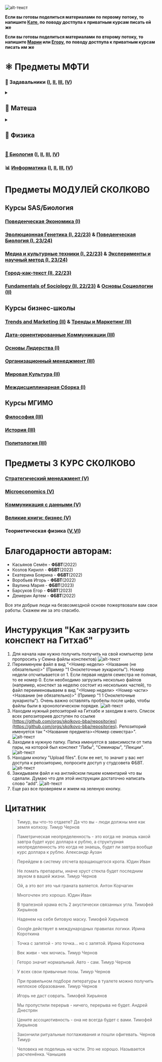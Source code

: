 ![alt-текст](https://github.com/skolkovo-bba/.github/blob/main/шапка.png?raw=true)

**Если вы готовы поделиться материалами по первому потоку, то напишите [Кате](https://t.me/edboyarina), по поводу достпупа к приватным курсам писать ей же**

**Если вы готовы поделиться материалами по второму потоку, то напишите [Марии](https://t.me/omagasha) или [Егору](https://t.me/Arlekk1n), по поводу достпупа к приватным курсам писать им же**


# ⚛️ Предметы МФТИ

### 📓 Задавальники ([I](https://github.com/skolkovo-bba/.github/blob/main/%D0%97%D0%B0%D0%B4%D0%B0%D0%B2%D0%B0%D0%BB%D1%8C%D0%BD%D0%B8%D0%BA%D0%B8/%D0%97%D0%B0%D0%B4%D0%B0%D0%B2%D0%B0%D0%BB%D1%8C%D0%BD%D0%B8%D0%BA%201.pdf), [II](https://github.com/skolkovo-bba/.github/blob/main/%D0%97%D0%B0%D0%B4%D0%B0%D0%B2%D0%B0%D0%BB%D1%8C%D0%BD%D0%B8%D0%BA%D0%B8/%D0%97%D0%B0%D0%B4%D0%B0%D0%B2%D0%B0%D0%BB%D1%8C%D0%BD%D0%B8%D0%BA%202.pdf), [III](https://github.com/skolkovo-bba/.github/blob/main/%D0%97%D0%B0%D0%B4%D0%B0%D0%B2%D0%B0%D0%BB%D1%8C%D0%BD%D0%B8%D0%BA%D0%B8/%D0%97%D0%B0%D0%B4%D0%B0%D0%B2%D0%B0%D0%BB%D1%8C%D0%BD%D0%B8%D0%BA%203.pdf), [IV](https://github.com/skolkovo-bba/.github/blob/main/%D0%97%D0%B0%D0%B4%D0%B0%D0%B2%D0%B0%D0%BB%D1%8C%D0%BD%D0%B8%D0%BA%D0%B8/%D0%97%D0%B0%D0%B4%D0%B0%D0%B2%D0%B0%D0%BB%D1%8C%D0%BD%D0%B8%D0%BA%204.pdf))


<details>
  <summary><h2>🧮 Матеша</h2></summary>
  
  - ### Алгем ([I](https://github.com/skolkovo-bba/al-gem1), [II](https://github.com/skolkovo-bba/al-gem2))
  - ### Матан ([I](https://github.com/skolkovo-bba/math1), [II](https://github.com/skolkovo-bba/math2), [III](https://github.com/skolkovo-bba/multiple-integrals-field-theory3), [IV](https://github.com/skolkovo-bba/math4))
  - ### [Диффуры (III)](https://github.com/skolkovo-bba/differential-equations3)
  - ### [Теорвер (III)](https://github.com/skolkovo-bba/probability-theory3) & [Случ. процессы и матстаты (IV)](https://github.com/skolkovo-bba/random-processes-and-mathematical-statistics4)
  - ### [Вычислительная Матеша (IV)](https://github.com/skolkovo-bba/computational-mathematics-4)
  - ### [Оптимизация (IV)](https://github.com/skolkovo-bba/mathematical-optimization-4)
</details>
<details>
  <summary><h2>🔬 Физика</h2></summary>
  
  - ### Общая Физика ([I](https://github.com/skolkovo-bba/phys1), [II](https://github.com/skolkovo-bba/phys2), [III](https://github.com/skolkovo-bba/phys3), [IV](https://github.com/skolkovo-bba/phys4))
  - ### [Лабораторные Работы](https://github.com/skolkovo-bba/labs) ([I](https://github.com/skolkovo-bba/labs/tree/main/sem1), [II](https://github.com/skolkovo-bba/labs/tree/main/sem2), [III](https://github.com/skolkovo-bba/labs/tree/main/sem3), [IV](https://github.com/skolkovo-bba/labs/tree/main/sem4))
  - ### [Теормех (III)](https://github.com/skolkovo-bba/analytical-mechanics3) & [Теория динамических систем (IV)](https://github.com/skolkovo-bba/theory-of-dynamic-systems4)
  - ### Теориетическая физика ([V](https://github.com/skolkovo-bba/theoretical-physics5),[VI](https://github.com/skolkovo-bba/theoretical-physics6))
</details>

### <a href="https://github.com/skolkovo-bba/bio">🧬 Биология</a> (<a href="https://github.com/skolkovo-bba/bio/tree/main/bio1">I</a>, <a href="https://github.com/skolkovo-bba/bio/tree/main/bio2">II</a>, <a href="https://github.com/skolkovo-bba/bio/tree/main/bio3">III</a>, <a href="https://github.com/skolkovo-bba/bio4">IV</a>)
### 📊 [Информатика](https://github.com/skolkovo-bba/informatics) ([I](https://github.com/skolkovo-bba/informatics/tree/main/informatics1), [II](https://github.com/skolkovo-bba/informatics/tree/main/informatics2), [III](https://github.com/skolkovo-bba/informatics/tree/main/informatics3), [IV](https://github.com/skolkovo-bba/informatics4))

# Предметы МОДУЛЕЙ СКОЛКОВО

## Курсы SAS/Биология

### [Поведенческая Экономика (I)](https://github.com/skolkovo-bba/behavioral-economics1)
### [Эволюционная Генетика (I, 22/23)](https://github.com/skolkovo-bba/evolutionary-genetics1) & [Поведенческая Биология (I, 23/24)](https://github.com/skolkovo-bba/biology-of-human-behaviour1)
### [Медиа и культурные техники (I, 22/23)](https://github.com/skolkovo-bba/media-and-cultural-techniques1) & [Эксперименты и научный метод (I, 23/24)](https://github.com/skolkovo-bba/experimentality-technology-scientific-method1)
### [Город-как-текст (II, 22/23)](https://github.com/skolkovo-bba/city-as-text2)
### [Fundamentals of Sociology (II, 22/23)](https://github.com/skolkovo-bba/fundamentals-of-sociology-en2) & [Основы Социологии (II)](https://github.com/skolkovo-bba/fundamentals-of-sociology2)

## Курсы бизнес-школы

### [Trends and Marketing (II)](https://github.com/skolkovo-bba/sociology-trends-and-marketing-strategies-en2) & [Тренды и Маркетинг (II)](https://github.com/skolkovo-bba/sociology-trends-and-marketing-strategies2)
### [Дата-ориентированные Коммуникации (III)](https://github.com/skolkovo-bba/fundamentals-of-data-driven-communications3)
### [Основы Лидерства (I)](https://github.com/skolkovo-bba/fundamentals-of-leadership1)
### [Организационный менеджмент (III)](https://github.com/skolkovo-bba/organizational-management3)
### [Мировая Культура (II)](https://github.com/skolkovo-bba/world-culture2)
### [Междисциплинарная Сборка (I)](https://github.com/skolkovo-bba/interdisciplinary-assembly1)

## Курсы МГИМО

### [Философия (III)](https://github.com/skolkovo-bba/philosophy3)
### [История (III)](https://github.com/skolkovo-bba/history3)
### [Политология (III)](https://github.com/skolkovo-bba/political-science3)

# Предметы 3 КУРС СКОЛКОВО

### [Стратегический менеджмент (V)](https://github.com/skolkovo-bba/strategic-management5)
### [Microeconomics (V)](https://github.com/skolkovo-bba/microeconomics-en5)
### [Коммуникация с данными (V)](https://github.com/skolkovo-bba/communication-with-data5)
### [Великие книги: бизнес (V)](https://github.com/skolkovo-bba/great-books-business5)
### Теориетическая физика ([V](https://github.com/skolkovo-bba/theoretical-physics5),[VI](https://github.com/skolkovo-bba/theoretical-physics6))


# Благодарности авторам:
* Касьянов Семён - **ФБВТ**(2022)
* Козлов Кирилл - **ФБВТ**(2022)
* Екатерина Боярина - **ФБВТ**(2022)
* Воробьев Игорь - **ФБВТ**(2022)
* Ваулина Мария - **ФБВТ**(2023)
* Барсуков Егор - **ФБВТ**(2023)
* Демерин Артем - **ФБВТ**(2022)


Все эти добрые люди на безвозмездной основе пожертвовали вам свои работы. Скажем им за это спасибо.

# Инстурукция "Как загрузить конспект на Гитхаб"

1. Для начала нам нужно получить получить на свой компьютер (или пропросить у Семна файлы конспектов)
![alt-текст](https://github.com/skolkovo-bba/.github/blob/main/manual1.png?raw=true)
2. Переименуем файл в вид "<Номер недели> <Название (не обязательно)>" (Пример "1 Оноклеточные эукариоты"). Номер недели отсчитывается от 1. Если первая неделя семестра не полная, то ее номер 0. Если необходимо загрузить несколько файлов (например, конспект за неделю состоит из нескольких частей), то файл переименовываем в вид "<Номер недели> <Номер части> <Название (не обязательно)>" (Пример "1 1 Оноклеточные эукариоты"). Очень важно оставлять пробелы после цифр, чтобы файлы были в хронологическом порядке.
![alt-текст](https://github.com/skolkovo-bba/.github/blob/main/manual2.png?raw=true)
3. Находим нужный репозиторий на Гитхабе и заходим в него. Cписок всех репозиториев доступен по ссылке [https://github.com/orgs/skolkovo-bba/repositories](https://github.com/orgs/skolkovo-bba/repositories). Репозиторий именуется так "<Название предмета><Номер семестра>".
![alt-текст](https://github.com/skolkovo-bba/.github/blob/main/manual3.png?raw=true)
4. Заходим в нужную папку. Папка именуется в зависимости от типа пары, на которой был конспект "Лабы", "Семинары", "Лекции".
![alt-текст](https://github.com/skolkovo-bba/.github/blob/main/manual4.png?raw=true)
5. Находим кнопку "Upload files". Если ее нет, то значит у вас нет доступа к репозиторию, попросите доступ у студсовета ФБВТ.
![alt-текст](https://github.com/skolkovo-bba/.github/blob/main/manual5.png?raw=true)
6. Закидываем файл и на английском пишем коментарий что вы сделали. Думаю что для этой инструкции достаточно написать слово "add".
![alt-текст](https://github.com/skolkovo-bba/.github/blob/main/manual6.png?raw=true)
7. Еще раз все проверяем и жмем на зеленую кнопку.

# Цитатник

> Тимур, вы что-то отдаете? Да что вы - люди должны мне как земля колхозу. Тимур Чернов

> Паметрическая неопределенность - это когда не знаешь какой завтра будет курс доллара к рублю, а структурная неопределенность это когда не знаешь, будет ли завтра вообще курс доллара к рублю. Александр Аузан

> Перейдем в систему отсчета вращающегося крота. Юдин Иван 

> Не ломать препараты, иначе хруст стекла будет последним звуком в вашей жизни. Тимур Чернов

> Ой, а это вот это чья граната валяется. Антон Корчагин

> Многочлен это хорошо. Юдин Иван 

> В трапезной храма есть 2 акустически связанных угла. Тимофей Хирьянов

> Наденем на себя битовую маску. Тимофей Хирьянов

> Google действует в международных правилах логики. Ирина Короткина

> Точка с запятой - это точка... но с запятой. Ирина Короткина

> Век живи - чек мочись. Тимур Чернов

> Геторо значит нормальный. Авто - сам. Тимур Чернов

> У всех свои привычные позы. Тимур Чернов

> При правильном подборе литературы в туалете можно получить неплохое образование. Тимур Чернов

> Игорь не даст соврать. Тимофей Хирьянов

> Мы пропустили перерыв - ничего, перерыва не будет. Андрей Днестрян

> Цените ассоциотивность - она не всегда будет с вами. Тимофей Хирьянов

> Закончили ритуальные поглаживания и пошли офигевать. Чернов Тимур

> Человека не поделишь на части. Это не хорошо. Называется расчленёнка. Чанышев
